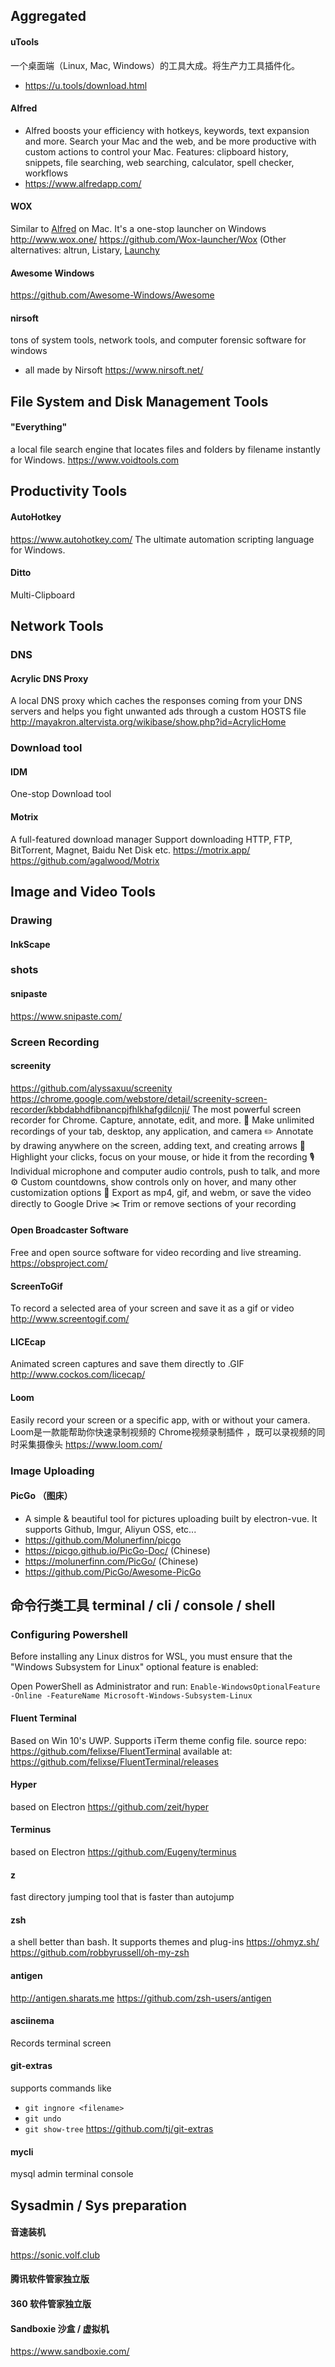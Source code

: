 ## Aggregated

#### uTools
一个桌面端（Linux, Mac, Windows）的工具大成。将生产力工具插件化。
 - https://u.tools/download.html

#### Alfred
* Alfred boosts your efficiency with hotkeys, keywords, text expansion and more. Search your Mac and the web, and be more productive with custom actions to control your Mac. Features: clipboard history, snippets, file searching, web searching, calculator, spell checker, workflows
* https://www.alfredapp.com/

#### WOX
Similar to [Alfred](https://www.alfredapp.com/) on Mac. It's a one-stop launcher on Windows
http://www.wox.one/
https://github.com/Wox-launcher/Wox
(Other alternatives: altrun, Listary, [Launchy](http://www.launchy.net)

#### Awesome Windows
https://github.com/Awesome-Windows/Awesome

#### nirsoft
tons of system tools, network tools, and computer forensic software for windows
* all made by Nirsoft
https://www.nirsoft.net/

## File System and Disk Management Tools
#### "Everything" 
a local file search engine that locates files and folders by filename instantly for Windows.
https://www.voidtools.com

## Productivity Tools

#### AutoHotkey
https://www.autohotkey.com/
The ultimate automation scripting language for Windows.

#### Ditto
Multi-Clipboard

## Network Tools

### DNS

#### Acrylic DNS Proxy
A local DNS proxy which caches the responses coming from your DNS servers and helps you fight unwanted ads through a custom HOSTS file
http://mayakron.altervista.org/wikibase/show.php?id=AcrylicHome

### Download tool

#### IDM
One-stop Download tool

#### Motrix
A full-featured download manager
Support downloading HTTP, FTP, BitTorrent, Magnet, Baidu Net Disk etc.
https://motrix.app/
https://github.com/agalwood/Motrix

## Image and Video Tools
### Drawing
#### InkScape

###  shots
#### snipaste
https://www.snipaste.com/

### Screen Recording

#### screenity
https://github.com/alyssaxuu/screenity
https://chrome.google.com/webstore/detail/screenity-screen-recorder/kbbdabhdfibnancpjfhlkhafgdilcnji/
The most powerful screen recorder for Chrome. Capture, annotate, edit, and more.
🎥 Make unlimited recordings of your tab, desktop, any application, and camera
✏️ Annotate by drawing anywhere on the screen, adding text, and creating arrows
👀 Highlight your clicks, focus on your mouse, or hide it from the recording
🎙️ Individual microphone and computer audio controls, push to talk, and more
⚙️ Custom countdowns, show controls only on hover, and many other customization options
💾 Export as mp4, gif, and webm, or save the video directly to Google Drive
✂️ Trim or remove sections of your recording


#### Open Broadcaster Software 
Free and open source software for video recording and live streaming. 
https://obsproject.com/

#### ScreenToGif
To record a selected area of your screen and save it as a gif or video
http://www.screentogif.com/

#### LICEcap
Animated screen captures and save them directly to .GIF
http://www.cockos.com/licecap/

#### Loom
Easily record your screen or a specific app, with or without your camera.
Loom是一款能帮助你快速录制视频的 Chrome视频录制插件 ，既可以录视频的同时采集摄像头
https://www.loom.com/

### Image Uploading
#### PicGo （图床）
* A simple & beautiful tool for pictures uploading built by electron-vue. It supports Github, Imgur, Aliyun OSS, etc...
* https://github.com/Molunerfinn/picgo
* https://picgo.github.io/PicGo-Doc/ (Chinese)
* https://molunerfinn.com/PicGo/ (Chinese)
* https://github.com/PicGo/Awesome-PicGo



## 命令行类工具 terminal / cli / console / shell

### Configuring Powershell
Before installing any Linux distros for WSL, you must ensure that the "Windows Subsystem for Linux" optional feature is enabled:

Open PowerShell as Administrator and run: `Enable-WindowsOptionalFeature -Online -FeatureName Microsoft-Windows-Subsystem-Linux`

#### Fluent Terminal
Based on Win 10's UWP. Supports iTerm theme config file.
source repo: https://github.com/felixse/FluentTerminal
available at: https://github.com/felixse/FluentTerminal/releases

#### Hyper 
based on Electron
https://github.com/zeit/hyper

#### Terminus
based on Electron
https://github.com/Eugeny/terminus

#### z
fast directory jumping tool that is faster than autojump

#### zsh
a shell better than bash. It supports themes and plug-ins
https://ohmyz.sh/
https://github.com/robbyrussell/oh-my-zsh

#### antigen
http://antigen.sharats.me
https://github.com/zsh-users/antigen

#### asciinema
Records terminal screen

#### git-extras
supports commands like
* `git ingnore <filename>`
* `git undo`
* `git show-tree`
https://github.com/tj/git-extras

#### mycli
mysql admin terminal console

## Sysadmin / Sys preparation

#### 音速装机
https://sonic.volf.club

#### 腾讯软件管家独立版

#### 360 软件管家独立版

#### Sandboxie 沙盒 / 虚拟机
https://www.sandboxie.com/
